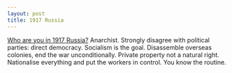 ```yaml
---
layout: post
title: 1917 Russia
---
```

[Who are you in 1917 Russia?](http://arzamas.academy/materials/1269) Anarchist. Strongly disagree with political parties: direct democracy. Socialism is the goal. Disassemble overseas colonies, end the war unconditionally. Private property not a natural right. Nationalise everything and put the workers in control. You know the routine.

